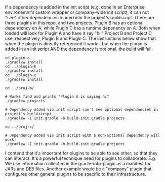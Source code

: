 If a dependency is added in the init script (e.g. done in an Enterprise environemnt's custom wrapper or company-wide init script), it can not "see"
other dependencies loaded into the project's buildscript. There are three plugins in this repo, and two projects. Plugin B has an optional dependency 
on A, while Plugin C has a runtime depenency on A. Both when loaded will look for Plugin A and have it say "hi." Project B and Project C use, respectively,
Plugin B and Plugin C. The instructions below show that when the plugin is directly referenced it works, but when the plugin is added in an init script
AND the dependency is optional, the build will fail.

    cd plugin-a
    ./gradlew install
    cd ../plugin-b
    ./gradlew install
    cd ../plugin-c
    ./gradlew install

    cd ../proj-b/
    
    # Works find and prints "Plugin A is saying hi"
    ./gradlew projects
    
    # Dependency added via init script can't see optional dependencies in project's buildscript
    ./gradlew -I init.gradle -b build-init.gradle projects
    
    cd ../proj-c/

    # Dependency added via init script with a non-optional dependency will work!
    ./gradlew -I init.gradle -b build-init.gradle projects

I contend that it's important for plugins to be able to see other, so that they can interact. It's a powerful technique need for plugins
to collaborate. E.g. We use information collected in the gradle-info-plugin as a manifest for JARs and DEB files. Another example would
be a "company" plugin that configures other general plugins to be specific to their infrastructure.
